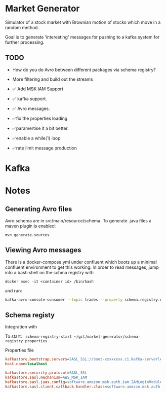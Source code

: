 # Market Generator

Simulator of a stock market with Brownian motion of stocks which move in a random method.

Goal is to generate 'interesting' messages for pushing to a kafka system for further processing.

## TODO

* How do you do Avro between different packages via schema registry?
* More filtering and build out the streams

* :white_check_mark: Add MSK IAM Support
* :white_check_mark: kafka support.  
* :white_check_mark: Avro messages.
* :white_check_mark:fix the properties loading.
* :white_check_mark:paramertise it a bit better.
* :white_check_mark:enable a while(1) loop
* :white_check_mark:rate limit message production
 

# Kafka

# Notes

## Generating Avro files

Avro schema are in src/main/resource/schema. To generate .java files a maven plugin is enabled:

```
mvn generate-sources
```

## Viewing Avro messages

There is a docker-compose.yml under confluent which boots up a minimal confluent environment to get this working. In order to read messages, jump into a bash shell on the schma registry with

```
docker exec -it <container id> /bin/bash
```

and run:

```sh
kafka-avro-console-consumer --topic trades --property schema.registry.url=http://localhost:8081   --bootstrap-server localhost:9092   --property key.deserializer=org.apache.kafka.common.serialization.StringDeserializer   --property print.key=true   --property key.separator="-" --from-beginning
```

## Schema registy

Integration with 

To start: ` schema-registry-start ~/git/market-generator/schema-registry.properties`

Properties file

```ini
kafkastore.bootstrap.servers=SASL_SSL://boot-xxxxxxxx.c1.kafka-serverless.ap-southeast-2.amazonaws.com:9098
host.name=localhost

kafkastore.security.protocol=SASL_SSL
kafkastore.sasl.mechanism=AWS_MSK_IAM
kafkastore.sasl.jaas.config=software.amazon.msk.auth.iam.IAMLoginModule required;
kafkastore.sasl.client.callback.handler.class=software.amazon.msk.auth.iam.IAMClientCallbackHandler
```